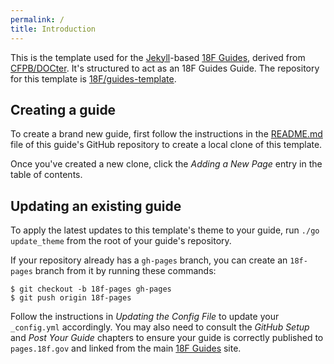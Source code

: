 ```yaml
---
permalink: /
title: Introduction
---
```

This is the template used for the [Jekyll](http://jekyllrb.com/)-based [18F
Guides](http://pages.18f.gov/guides/), derived from
[CFPB/DOCter](https://github.com/CFPB/DOCter). It's structured to act as an
18F Guides Guide. The repository for this template is
[18F/guides-template](https://github.com/18F/guides-template/).

## Creating a guide

To create a brand new guide, first follow the instructions in the
[README.md](https://github.com/18F/guides-template/blob/18f-pages/README.md)
file of this guide's GitHub repository to create a local clone of this
template.

Once you've created a new clone, click the _Adding a New Page_ entry in the
table of contents.

## Updating an existing guide

To apply the latest updates to this template's theme to your guide, run `./go
update_theme` from the root of your guide's repository.

If your repository already has a `gh-pages` branch, you can create an
`18f-pages` branch from it by running these commands:

```
$ git checkout -b 18f-pages gh-pages
$ git push origin 18f-pages
```

Follow the instructions in _Updating the Config File_ to update your
`_config.yml` accordingly. You may also need to consult the _GitHub Setup_ and
_Post Your Guide_ chapters to ensure your guide is correctly published to
`pages.18f.gov` and linked from the main [18F
Guides](http://pages.18f.gov/guides/) site.

